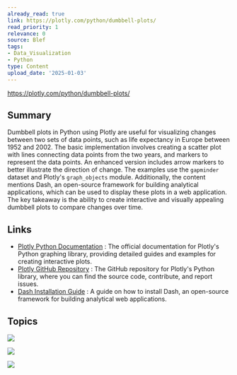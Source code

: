 ```yaml
---
already_read: true
link: https://plotly.com/python/dumbbell-plots/
read_priority: 1
relevance: 0
source: Blef
tags:
- Data_Visualization
- Python
type: Content
upload_date: '2025-01-03'
---
```


https://plotly.com/python/dumbbell-plots/
## Summary

Dumbbell plots in Python using Plotly are useful for visualizing changes between two sets of data points, such as life expectancy in Europe between 1952 and 2002. The basic implementation involves creating a scatter plot with lines connecting data points from the two years, and markers to represent the data points. An enhanced version includes arrow markers to better illustrate the direction of change. The examples use the `gapminder` dataset and Plotly's `graph_objects` module. Additionally, the content mentions Dash, an open-source framework for building analytical applications, which can be used to display these plots in a web application. The key takeaway is the ability to create interactive and visually appealing dumbbell plots to compare changes over time.
## Links

- [Plotly Python Documentation](https://plotly.com/python/) : The official documentation for Plotly's Python graphing library, providing detailed guides and examples for creating interactive plots.
- [Plotly GitHub Repository](https://github.com/plotly/plotly.py) : The GitHub repository for Plotly's Python library, where you can find the source code, contribute, and report issues.
- [Dash Installation Guide](https://dash.plot.ly/installation) : A guide on how to install Dash, an open-source framework for building analytical web applications.

## Topics

![](topics/Concept/Dumbbell%20Plots)

![](topics/Library/Plotly)

![](topics/Platform/Plotly%20Dash)
